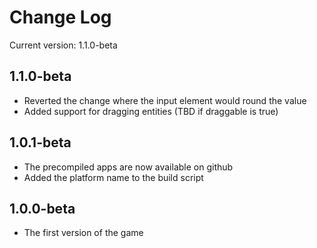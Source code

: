 # Change Log
Current version: 1.1.0-beta

## 1.1.0-beta
- Reverted the change where the input element would round the value
- Added support for dragging entities (TBD if draggable is true)

## 1.0.1-beta
- The precompiled apps are now available on github
- Added the platform name to the build script

## 1.0.0-beta
- The first version of the game
